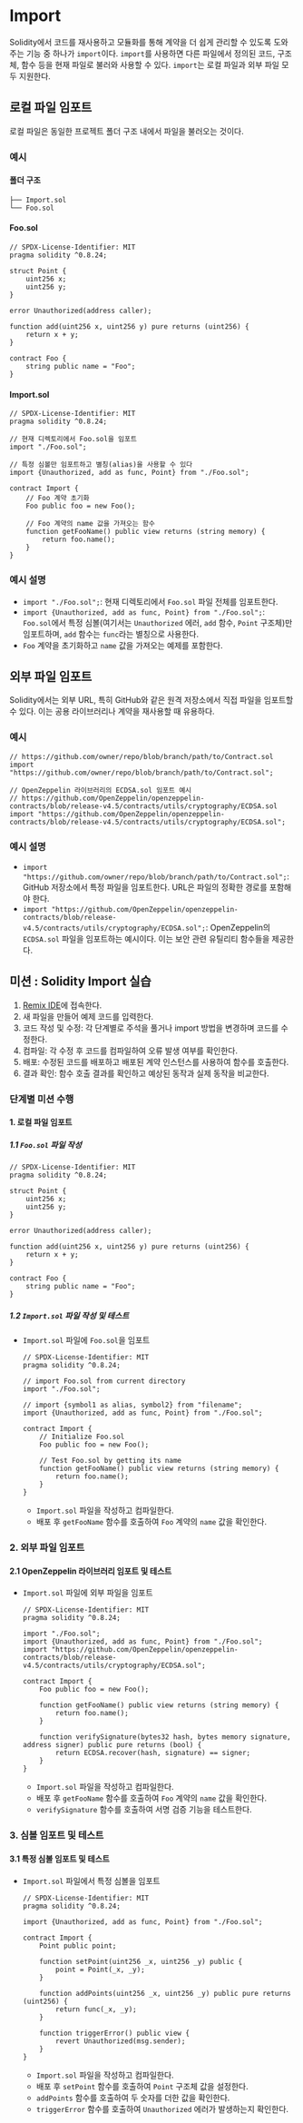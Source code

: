 # Import

Solidity에서 코드를 재사용하고 모듈화를 통해 계약을 더 쉽게 관리할 수 있도록 도와주는 기능 중 하나가 `import`이다.
`import`를 사용하면 다른 파일에서 정의된 코드, 구조체, 함수 등을 현재 파일로 불러와 사용할 수 있다.
`import`는 로컬 파일과 외부 파일 모두 지원한다.

## 로컬 파일 임포트

로컬 파일은 동일한 프로젝트 폴더 구조 내에서 파일을 불러오는 것이다.

### 예시


#### 폴더 구조

```
├── Import.sol
└── Foo.sol
```

#### Foo.sol

```solidity
// SPDX-License-Identifier: MIT
pragma solidity ^0.8.24;

struct Point {
    uint256 x;
    uint256 y;
}

error Unauthorized(address caller);

function add(uint256 x, uint256 y) pure returns (uint256) {
    return x + y;
}

contract Foo {
    string public name = "Foo";
}
```

#### Import.sol

```solidity
// SPDX-License-Identifier: MIT
pragma solidity ^0.8.24;

// 현재 디렉토리에서 Foo.sol을 임포트
import "./Foo.sol";

// 특정 심볼만 임포트하고 별칭(alias)을 사용할 수 있다
import {Unauthorized, add as func, Point} from "./Foo.sol";

contract Import {
    // Foo 계약 초기화
    Foo public foo = new Foo();

    // Foo 계약의 name 값을 가져오는 함수
    function getFooName() public view returns (string memory) {
        return foo.name();
    }
}
```

### 예시 설명
- `import "./Foo.sol";`: 현재 디렉토리에서 `Foo.sol` 파일 전체를 임포트한다.
- `import {Unauthorized, add as func, Point} from "./Foo.sol";`: `Foo.sol`에서 특정 심볼(여기서는 `Unauthorized` 에러, `add`
  함수, `Point` 구조체)만 임포트하며, `add` 함수는 `func`라는 별칭으로 사용한다.
- `Foo` 계약을 초기화하고 `name` 값을 가져오는 예제를 포함한다.

## 외부 파일 임포트

Solidity에서는 외부 URL, 특히 GitHub와 같은 원격 저장소에서 직접 파일을 임포트할 수 있다. 이는 공용 라이브러리나 계약을 재사용할 때 유용하다.

### 예시

```solidity
// https://github.com/owner/repo/blob/branch/path/to/Contract.sol
import "https://github.com/owner/repo/blob/branch/path/to/Contract.sol";

// OpenZeppelin 라이브러리의 ECDSA.sol 임포트 예시
// https://github.com/OpenZeppelin/openzeppelin-contracts/blob/release-v4.5/contracts/utils/cryptography/ECDSA.sol
import "https://github.com/OpenZeppelin/openzeppelin-contracts/blob/release-v4.5/contracts/utils/cryptography/ECDSA.sol";
```

### 예시 설명
- `import "https://github.com/owner/repo/blob/branch/path/to/Contract.sol";`: GitHub 저장소에서 특정 파일을 임포트한다. URL은 파일의 정확한
  경로를 포함해야 한다.
- `import "https://github.com/OpenZeppelin/openzeppelin-contracts/blob/release-v4.5/contracts/utils/cryptography/ECDSA.sol";`:
  OpenZeppelin의 `ECDSA.sol` 파일을 임포트하는 예시이다. 이는 보안 관련 유틸리티 함수들을 제공한다.





## 미션 : Solidity Import 실습

1. [Remix IDE](https://remix.ethereum.org/)에 접속한다.
2. 새 파일을 만들어 예제 코드를 입력한다.
3. 코드 작성 및 수정: 각 단계별로 주석을 풀거나 import 방법을 변경하며 코드를 수정한다.
4. 컴파일: 각 수정 후 코드를 컴파일하여 오류 발생 여부를 확인한다.
5. 배포: 수정된 코드를 배포하고 배포된 계약 인스턴스를 사용하여 함수를 호출한다.
6. 결과 확인: 함수 호출 결과를 확인하고 예상된 동작과 실제 동작을 비교한다.

### 단계별 미션 수행

#### 1. 로컬 파일 임포트

##### 1.1 `Foo.sol` 파일 작성

```solidity
// SPDX-License-Identifier: MIT
pragma solidity ^0.8.24;

struct Point {
    uint256 x;
    uint256 y;
}

error Unauthorized(address caller);

function add(uint256 x, uint256 y) pure returns (uint256) {
    return x + y;
}

contract Foo {
    string public name = "Foo";
}
```

##### 1.2 `Import.sol` 파일 작성 및 테스트

- `Import.sol` 파일에 `Foo.sol`을 임포트
  ```solidity
  // SPDX-License-Identifier: MIT
  pragma solidity ^0.8.24;

  // import Foo.sol from current directory
  import "./Foo.sol";

  // import {symbol1 as alias, symbol2} from "filename";
  import {Unauthorized, add as func, Point} from "./Foo.sol";

  contract Import {
      // Initialize Foo.sol
      Foo public foo = new Foo();

      // Test Foo.sol by getting its name
      function getFooName() public view returns (string memory) {
          return foo.name();
      }
  }
  ```
  - `Import.sol` 파일을 작성하고 컴파일한다.
  - 배포 후 `getFooName` 함수를 호출하여 `Foo` 계약의 `name` 값을 확인한다.

### 2. 외부 파일 임포트

#### 2.1 OpenZeppelin 라이브러리 임포트 및 테스트

- `Import.sol` 파일에 외부 파일을 임포트
  ```solidity
  // SPDX-License-Identifier: MIT
  pragma solidity ^0.8.24;

  import "./Foo.sol";
  import {Unauthorized, add as func, Point} from "./Foo.sol";
  import "https://github.com/OpenZeppelin/openzeppelin-contracts/blob/release-v4.5/contracts/utils/cryptography/ECDSA.sol";

  contract Import {
      Foo public foo = new Foo();

      function getFooName() public view returns (string memory) {
          return foo.name();
      }

      function verifySignature(bytes32 hash, bytes memory signature, address signer) public pure returns (bool) {
          return ECDSA.recover(hash, signature) == signer;
      }
  }
  ```
  - `Import.sol` 파일을 작성하고 컴파일한다.
  - 배포 후 `getFooName` 함수를 호출하여 `Foo` 계약의 `name` 값을 확인한다.
  - `verifySignature` 함수를 호출하여 서명 검증 기능을 테스트한다.

### 3. 심볼 임포트 및 테스트

#### 3.1 특정 심볼 임포트 및 테스트

- `Import.sol` 파일에서 특정 심볼을 임포트
  ```solidity
  // SPDX-License-Identifier: MIT
  pragma solidity ^0.8.24;

  import {Unauthorized, add as func, Point} from "./Foo.sol";

  contract Import {
      Point public point;

      function setPoint(uint256 _x, uint256 _y) public {
          point = Point(_x, _y);
      }

      function addPoints(uint256 _x, uint256 _y) public pure returns (uint256) {
          return func(_x, _y);
      }

      function triggerError() public view {
          revert Unauthorized(msg.sender);
      }
  }
  ```
  - `Import.sol` 파일을 작성하고 컴파일한다.
  - 배포 후 `setPoint` 함수를 호출하여 `Point` 구조체 값을 설정한다.
  - `addPoints` 함수를 호출하여 두 숫자를 더한 값을 확인한다.
  - `triggerError` 함수를 호출하여 `Unauthorized` 에러가 발생하는지 확인한다.

